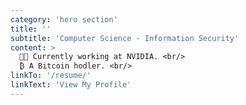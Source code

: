 ```yaml
---
category: 'hero section'
title: ''
subtitle: 'Computer Science - Information Security'
content: >
  🧑‍🔧 Currently working at NVIDIA. <br/>
  ₿ A Bitcoin hodler. <br/>
linkTo: '/resume/'
linkText: 'View My Profile'
---
```

